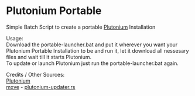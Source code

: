# Plutonium Portable
Simple Batch Script to create a portable [Plutonium](https://plutonium.pw) Installation

Usage:<br>
Download the portable-launcher.bat  and put it wherever you want your Plutonium Portable Installation to be and run it, let it download all nessesary files and wait till it starts Plutonium.<br>
To update or launch Plutonium just run the portable-launcher.bat again.

Credits / Other Sources:<br>
[Plutonium](https://plutonium.pw)<br>
[mxve](https://github.com/mxve) - [plutonium-updater.rs](https://github.com/mxve/plutonium-updater.rs)
